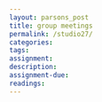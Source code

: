 ```yaml
---  
layout: parsons_post  
title: group meetings
permalink: /studio27/  
categories:   
tags:  
assignment: 
description: 
assignment-due: 
readings: 
---  
```

